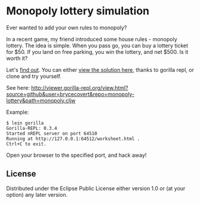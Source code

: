 # Monopoly lottery simulation

Ever wanted to add your own rules to monopoly?

In a recent game, my friend introduced some house rules - monopoly lottery. The idea is simple. When you pass go, you can buy a lottery ticket for $50. If you land on free parking, you win the lottery, and net $500. Is it worth it?

Let's [find out](http://viewer.gorilla-repl.org/view.html?source=github&user=brycecovert&repo=monopoly-lottery&path=monopoly.cljw). You can either [view the solution here](http://viewer.gorilla-repl.org/view.html?source=github&user=brycecovert&repo=monopoly-lottery&path=monopoly.cljw), thanks to gorilla repl, or clone and try yourself.

See here:
http://viewer.gorilla-repl.org/view.html?source=github&user=brycecovert&repo=monopoly-lottery&path=monopoly.cljw

Example:
```
$ lein gorilla
Gorilla-REPL: 0.3.4
Started nREPL server on port 64510
Running at http://127.0.0.1:64512/worksheet.html .
Ctrl+C to exit.
```

Open your browser to the specified port, and hack away!

## License

Distributed under the Eclipse Public License either version 1.0 or (at
your option) any later version.
